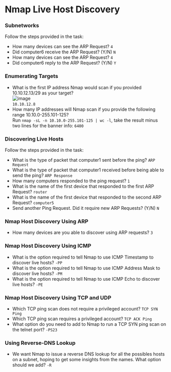 # Nmap Live Host Discovery

### Subnetworks
Follow the steps provided in the task: <br />
- How many devices can see the ARP Request? `4`
- Did computer6 receive the ARP Request? (Y/N) `N`
- How many devices can see the ARP Request? `4`
- Did computer6 reply to the ARP Request? (Y/N) `Y`

### Enumerating Targets
- What is the first IP address Nmap would scan if you provided 10.10.12.13/29 as your target? <br />
![image](https://github.com/user-attachments/assets/82f173af-435b-4012-97a0-d7076e1db155)<br />
`10.10.12.8`
- How many IP addresses will Nmap scan if you provide the following range 10.10.0-255.101-125? <br />
Run `nmap -sL -n 10.10.0-255.101-125 | wc -l`, take the result minus two lines for the banner info: `6400`

### Discovering Live Hosts
Follow the steps provided in the task: <br />
- What is the type of packet that computer1 sent before the ping? `ARP Request`
- What is the type of packet that computer1 received before being able to send the ping? `ARP Response`
- How many computers responded to the ping request? `1`
- What is the name of the first device that responded to the first ARP Request? `router`
- What is the name of the first device that responded to the second ARP Request? `computer5`
- Send another Ping Request. Did it require new ARP Requests? (Y/N) `N`

### Nmap Host Discovery Using ARP
- How many devices are you able to discover using ARP requests? `3`

### Nmap Host Discovery Using ICMP
- What is the option required to tell Nmap to use ICMP Timestamp to discover live hosts? `-PP`
- What is the option required to tell Nmap to use ICMP Address Mask to discover live hosts? `-PM`
- What is the option required to tell Nmap to use ICMP Echo to discover live hosts? `-PE`

### Nmap Host Discovery Using TCP and UDP
- Which TCP ping scan does not require a privileged account? `TCP SYN Ping`
- Which TCP ping scan requires a privileged account? `TCP ACK Ping`
- What option do you need to add to Nmap to run a TCP SYN ping scan on the telnet port? `-PS23`

### Using Reverse-DNS Lookup
- We want Nmap to issue a reverse DNS lookup for all the possibles hosts on a subnet, hoping to get some insights from the names. What option should we add? `-R`
